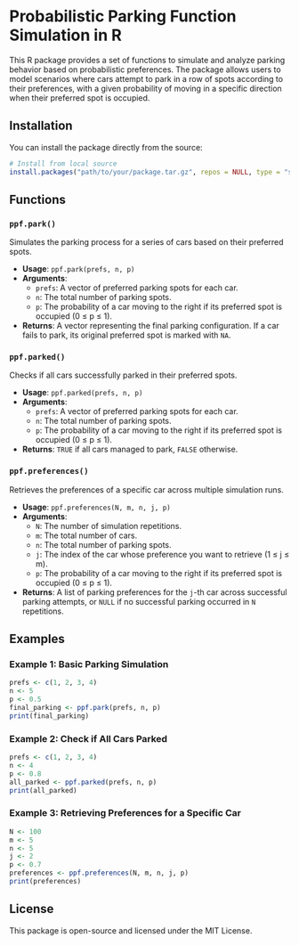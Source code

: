 
# Probabilistic Parking Function Simulation in R

This R package provides a set of functions to simulate and analyze parking behavior based on probabilistic preferences. The package allows users to model scenarios where cars attempt to park in a row of spots according to their preferences, with a given probability of moving in a specific direction when their preferred spot is occupied.

## Installation

You can install the package directly from the source:

```r
# Install from local source
install.packages("path/to/your/package.tar.gz", repos = NULL, type = "source")
```

## Functions

### `ppf.park()`

Simulates the parking process for a series of cars based on their preferred spots.

- **Usage**: `ppf.park(prefs, n, p)`
- **Arguments**:
  - `prefs`: A vector of preferred parking spots for each car.
  - `n`: The total number of parking spots.
  - `p`: The probability of a car moving to the right if its preferred spot is occupied (0 ≤ p ≤ 1).
- **Returns**: A vector representing the final parking configuration. If a car fails to park, its original preferred spot is marked with `NA`.

### `ppf.parked()`

Checks if all cars successfully parked in their preferred spots.

- **Usage**: `ppf.parked(prefs, n, p)`
- **Arguments**:
  - `prefs`: A vector of preferred parking spots for each car.
  - `n`: The total number of parking spots.
  - `p`: The probability of a car moving to the right if its preferred spot is occupied (0 ≤ p ≤ 1).
- **Returns**: `TRUE` if all cars managed to park, `FALSE` otherwise.

### `ppf.preferences()`

Retrieves the preferences of a specific car across multiple simulation runs.

- **Usage**: `ppf.preferences(N, m, n, j, p)`
- **Arguments**:
  - `N`: The number of simulation repetitions.
  - `m`: The total number of cars.
  - `n`: The total number of parking spots.
  - `j`: The index of the car whose preference you want to retrieve (1 ≤ j ≤ m).
  - `p`: The probability of a car moving to the right if its preferred spot is occupied (0 ≤ p ≤ 1).
- **Returns**: A list of parking preferences for the `j`-th car across successful parking attempts, or `NULL` if no successful parking occurred in `N` repetitions.

## Examples

### Example 1: Basic Parking Simulation

```r
prefs <- c(1, 2, 3, 4)
n <- 5
p <- 0.5
final_parking <- ppf.park(prefs, n, p)
print(final_parking)
```

### Example 2: Check if All Cars Parked

```r
prefs <- c(1, 2, 3, 4)
n <- 4
p <- 0.8
all_parked <- ppf.parked(prefs, n, p)
print(all_parked)
```

### Example 3: Retrieving Preferences for a Specific Car

```r
N <- 100
m <- 5
n <- 5
j <- 2
p <- 0.7
preferences <- ppf.preferences(N, m, n, j, p)
print(preferences)
```

## License

This package is open-source and licensed under the MIT License.
